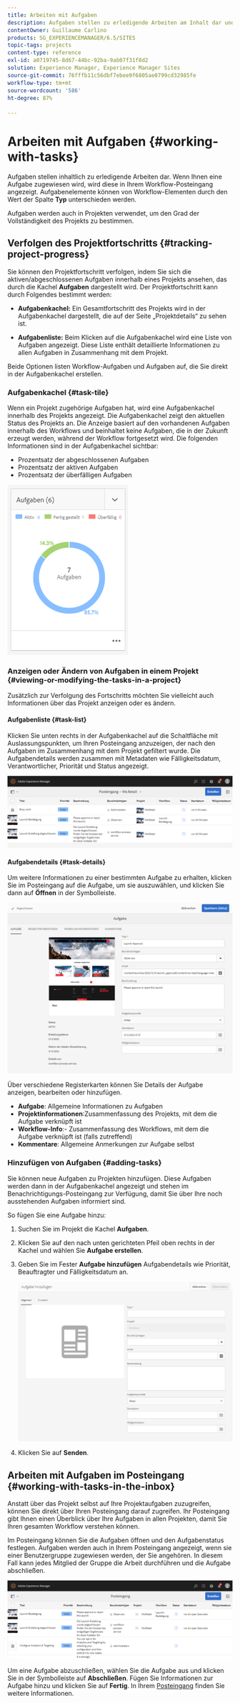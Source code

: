 ```yaml
---
title: Arbeiten mit Aufgaben
description: Aufgaben stellen zu erledigende Arbeiten am Inhalt dar und werden in Projekten verwendet, um den Grad der Vollständigkeit der laufenden Aufgaben zu bestimmen
contentOwner: Guillaume Carlino
products: SG_EXPERIENCEMANAGER/6.5/SITES
topic-tags: projects
content-type: reference
exl-id: a0719745-8d67-44bc-92ba-9ab07f31f8d2
solution: Experience Manager, Experience Manager Sites
source-git-commit: 76fffb11c56dbf7ebee9f6805ae0799cd32985fe
workflow-type: tm+mt
source-wordcount: '586'
ht-degree: 87%

---
```



# Arbeiten mit Aufgaben {#working-with-tasks}

Aufgaben stellen inhaltlich zu erledigende Arbeiten dar. Wenn Ihnen eine Aufgabe zugewiesen wird, wird diese in Ihrem Workflow-Posteingang angezeigt. Aufgabenelemente können von Workflow-Elementen durch den Wert der Spalte **Typ** unterschieden werden.

Aufgaben werden auch in Projekten verwendet, um den Grad der Vollständigkeit des Projekts zu bestimmen.

## Verfolgen des Projektfortschritts {#tracking-project-progress}

Sie können den Projektfortschritt verfolgen, indem Sie sich die aktiven/abgeschlossenen Aufgaben innerhalb eines Projekts ansehen, das durch die Kachel **Aufgaben** dargestellt wird. Der Projektfortschritt kann durch Folgendes bestimmt werden:

* **Aufgabenkachel:** Ein Gesamtfortschritt des Projekts wird in der Aufgabenkachel dargestellt, die auf der Seite „Projektdetails“ zu sehen ist.

* **Aufgabenliste:** Beim Klicken auf die Aufgabenkachel wird eine Liste von Aufgaben angezeigt. Diese Liste enthält detaillierte Informationen zu allen Aufgaben in Zusammenhang mit dem Projekt.

Beide Optionen listen Workflow-Aufgaben und Aufgaben auf, die Sie direkt in der Aufgabenkachel erstellen.

### Aufgabenkachel {#task-tile}

Wenn ein Projekt zugehörige Aufgaben hat, wird eine Aufgabenkachel innerhalb des Projekts angezeigt. Die Aufgabenkachel zeigt den aktuellen Status des Projekts an. Die Anzeige basiert auf den vorhandenen Aufgaben innerhalb des Workflows und beinhaltet keine Aufgaben, die in der Zukunft erzeugt werden, während der Workflow fortgesetzt wird. Die folgenden Informationen sind in der Aufgabenkachel sichtbar:

* Prozentsatz der abgeschlossenen Aufgaben
* Prozentsatz der aktiven Aufgaben
* Prozentsatz der überfälligen Aufgaben

![Aufgabenkachel](assets/project-tile-tasks.png) 

### Anzeigen oder Ändern von Aufgaben in einem Projekt {#viewing-or-modifying-the-tasks-in-a-project}

Zusätzlich zur Verfolgung des Fortschritts möchten Sie vielleicht auch Informationen über das Projekt anzeigen oder es ändern.

#### Aufgabenliste {#task-list}

Klicken Sie unten rechts in der Aufgabenkachel auf die Schaltfläche mit Auslassungspunkten, um Ihren Posteingang anzuzeigen, der nach den Aufgaben im Zusammenhang mit dem Projekt gefiltert wurde. Die Aufgabendetails werden zusammen mit Metadaten wie Fälligkeitsdatum, Verantwortlicher, Priorität und Status angezeigt.

![Posteingang für Projektaufgaben](assets/project-tasks.png)

#### Aufgabendetails {#task-details}

Um weitere Informationen zu einer bestimmten Aufgabe zu erhalten, klicken Sie im Posteingang auf die Aufgabe, um sie auszuwählen, und klicken Sie dann auf **Öffnen** in der Symbolleiste.

![Aufgabendetails](assets/project-task-detail.png)

Über verschiedene Registerkarten können Sie Details der Aufgabe anzeigen, bearbeiten oder hinzufügen.

* **Aufgabe**: Allgemeine Informationen zu Aufgaben
* **Projektinformationen**:Zusammenfassung des Projekts, mit dem die Aufgabe verknüpft ist
* **Workflow-Info**:- Zusammenfassung des Workflows, mit dem die Aufgabe verknüpft ist (falls zutreffend)
* **Kommentare**: Allgemeine Anmerkungen zur Aufgabe selbst

### Hinzufügen von Aufgaben {#adding-tasks}

Sie können neue Aufgaben zu Projekten hinzufügen. Diese Aufgaben werden dann in der Aufgabenkachel angezeigt und stehen im Benachrichtigungs-Posteingang zur Verfügung, damit Sie über Ihre noch ausstehenden Aufgaben informiert sind.

So fügen Sie eine Aufgabe hinzu:

1. Suchen Sie im Projekt die Kachel **Aufgaben**.
1. Klicken Sie auf den nach unten gerichteten Pfeil oben rechts in der Kachel und wählen Sie **Aufgabe erstellen**.
1. Geben Sie im Fester **Aufgabe hinzufügen** Aufgabendetails wie Priorität, Beauftragter und Fälligkeitsdatum an.

   ![Hinzufügen einer Aufgabe](assets/project-add-task.png)

1. Klicken Sie auf **Senden**.

## Arbeiten mit Aufgaben im Posteingang {#working-with-tasks-in-the-inbox}

Anstatt über das Projekt selbst auf Ihre Projektaufgaben zuzugreifen, können Sie direkt über Ihren Posteingang darauf zugreifen. Ihr Posteingang gibt Ihnen einen Überblick über Ihre Aufgaben in allen Projekten, damit Sie Ihren gesamten Workflow verstehen können.

Im Posteingang können Sie die Aufgaben öffnen und den Aufgabenstatus festlegen. Aufgaben werden auch in Ihrem Posteingang angezeigt, wenn sie einer Benutzergruppe zugewiesen werden, der Sie angehören. In diesem Fall kann jedes Mitglied der Gruppe die Arbeit durchführen und die Aufgabe abschließen.

![Posteingang](assets/project-inbox.png)

Um eine Aufgabe abzuschließen, wählen Sie die Aufgabe aus und klicken Sie in der Symbolleiste auf **Abschließen**. Fügen Sie Informationen zur Aufgabe hinzu und klicken Sie auf **Fertig**. In Ihrem [Posteingang](/help/sites-authoring/inbox.md) finden Sie weitere Informationen.
